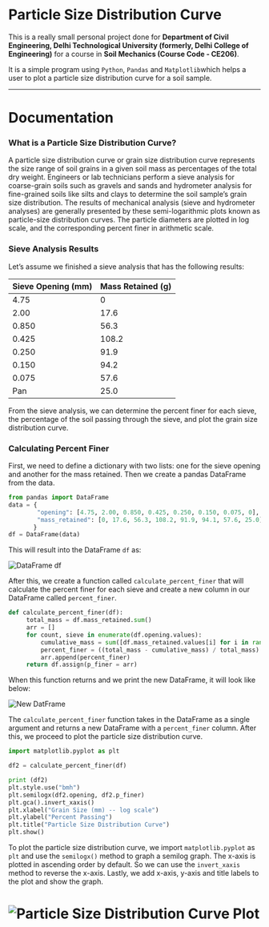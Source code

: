 # Particle Size Distribution Curve

This is a really small personal project done for **Department of Civil Engineering, Delhi Technological University (formerly, Delhi College of Engineering)** for a course in **Soil Mechanics (Course Code - CE206)**.

It is a simple program using ```Python```, ```Pandas``` and ```Matplotlib```which helps a user to plot a particle size distribution curve for a soil sample.

---

# Documentation

### What is a Particle Size Distribution Curve?

A particle size distribution curve or grain size distribution curve represents the size range of soil grains in a given soil mass as percentages of the total dry weight. Engineers or lab technicians perform a sieve analysis for coarse-grain soils such as gravels and sands and hydrometer analysis for fine-grained soils like silts and clays to determine the soil sample’s grain size distribution. The results of mechanical analysis (sieve and hydrometer analyses) are generally presented by these semi-logarithmic plots known as particle-size distribution curves. The particle diameters are plotted in log scale, and the corresponding percent finer in arithmetic scale. 

### Sieve Analysis Results

Let’s assume we finished a sieve analysis that has the following results:

|Sieve Opening (mm) |Mass Retained (g) |
|-------------------| ---------------- |
|4.75|0|
|2.00|17.6|
|0.850|56.3|
|0.425|108.2|
|0.250|91.9|
|0.150|94.2|
|0.075|57.6|
|Pan|25.0|

From the sieve analysis, we can determine the percent finer for each sieve, the percentage of the soil passing through the sieve, and plot the grain size distribution curve.

### Calculating Percent Finer

First, we need to define a dictionary with two lists: one for the sieve opening and another for the mass retained. Then we create a pandas DataFrame from the data.

```python
from pandas import DataFrame
data = {
        "opening": [4.75, 2.00, 0.850, 0.425, 0.250, 0.150, 0.075, 0],
        "mass_retained": [0, 17.6, 56.3, 108.2, 91.9, 94.1, 57.6, 25.0]
       }
df = DataFrame(data)
```

This will result into the DataFrame ```df``` as:

![DataFrame df](https://user-images.githubusercontent.com/53916781/121565707-594c0400-ca3a-11eb-9058-48e8faa2e0cd.png)

After this, we create a function called ```calculate_percent_finer``` that will calculate the percent finer for each sieve and create a new column in our DataFrame called ```percent_finer```.

```python
def calculate_percent_finer(df):
     total_mass = df.mass_retained.sum()
     arr = []
     for count, sieve in enumerate(df.opening.values):
         cumulative_mass = sum([df.mass_retained.values[i] for i in range(count + 1)])
         percent_finer = ((total_mass - cumulative_mass) / total_mass) * 100
         arr.append(percent_finer)
     return df.assign(p_finer = arr)
```     

When this function returns and we print the new DataFrame, it will look like below:

![New DatFrame](https://user-images.githubusercontent.com/53916781/121566080-c5c70300-ca3a-11eb-8cd5-bd815c9081fc.png)

The ```calculate_percent_finer``` function takes in the DataFrame as a single argument and returns a new DataFrame with a ```percent_finer``` column. After this, we proceed to plot the particle size distribution curve.

```python
import matplotlib.pyplot as plt

df2 = calculate_percent_finer(df)

print (df2) 
plt.style.use("bmh")
plt.semilogx(df2.opening, df2.p_finer)
plt.gca().invert_xaxis()
plt.xlabel("Grain Size (mm) -- log scale")
plt.ylabel("Percent Passing")
plt.title("Particle Size Distribution Curve")
plt.show()
```

To plot the particle size distribution curve, we import ```matplotlib.pyplot``` as ```plt``` and use the ```semilogx()``` method to graph a semilog graph. The x-axis is plotted in ascending order by default. So we can use the ```invert_xaxis``` method to reverse the x-axis. Lastly, we add x-axis, y-axis and title labels to the plot and show the graph.

![Particle Size Distribution Curve Plot](https://user-images.githubusercontent.com/53916781/121566831-85b45000-ca3b-11eb-8413-7f580fedc64e.png)
===

